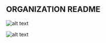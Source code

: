 ## ORGANIZATION README ##

![alt text](https://unsplash.com/photos/5afenxnLDjs)

![alt text](https://github.com/[Abdullahi-design]/[.github]/blob/[branch]/https://unsplash.com/photos/5afenxnLDjs?raw=true)
